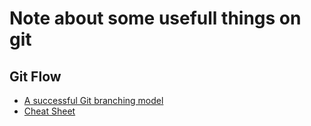 # Note about some usefull things on git 

## Git Flow 
* [A successful Git branching model](https://nvie.com/posts/a-successful-git-branching-model/)
* [Cheat Sheet](http://danielkummer.github.io/git-flow-cheatsheet/)
